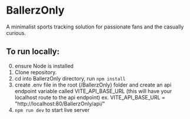 # BallerzOnly

A minimalist sports tracking solution for passionate fans and the casually curious.

## To run locally:

0. ensure Node is installed
1. Clone repository.
2. cd into BallerzOnly directory, run `npm install`
3. create .env file in the root (/BallerzOnly) folder and create an api endpoint variable called VITE_API_BASE_URL (this will have your localhost route to the api endpoint) ex. VITE_API_BASE_URL = "http://localhost:80/BallerzOnly/api/"
4. `npm run dev` to start live server
